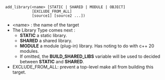 ```
add_library(<name> [STATIC | SHARED | MODULE | OBJECT]
            [EXCLUDE_FROM_ALL]
            [source1] [source2 ...])
```

* \<name\> : the name of the target
* The Library Type comes next :
	* **STATIC** a static library.
	* **SHARED** a shared library.
	* **MODULE** a module (plug-in) library. Has noting to do with c++ 20 modules.
	* If omitted, the **BUILD_SHARED_LIBS** variable will be used to decided between **STATIC** and **SHARED**.
* EXCLUDE_FROM_ALL: prevent a top-level make all from building this target.

